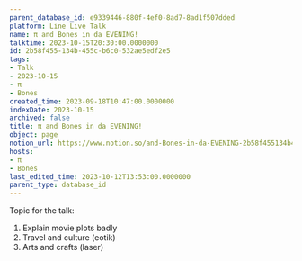 ```yaml
---
parent_database_id: e9339446-880f-4ef0-8ad7-8ad1f507dded
platform: Line Live Talk
name: π and Bones in da EVENING!
talktime: 2023-10-15T20:30:00.0000000
id: 2b58f455-134b-455c-b6c0-532ae5edf2e5
tags:
- Talk
- 2023-10-15
- π
- Bones
created_time: 2023-09-18T10:47:00.0000000
indexDate: 2023-10-15
archived: false
title: π and Bones in da EVENING!
object: page
notion_url: https://www.notion.so/and-Bones-in-da-EVENING-2b58f455134b455cb6c0532ae5edf2e5
hosts:
- π
- Bones
last_edited_time: 2023-10-12T13:53:00.0000000
parent_type: database_id
---
```


Topic for the talk:
1. Explain movie plots  badly 
2. Travel and culture (eotik)
3. Arts and crafts (laser)

























